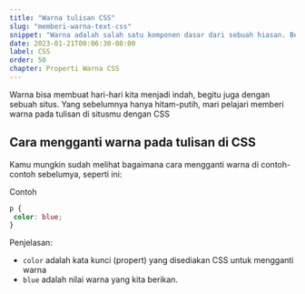 ```yaml
---
title: "Warna tulisan CSS"
slug: "memberi-warna-text-css"
snippet: "Warna adalah salah satu komponen dasar dari sebuah hiasan. Berikut cara memberi warna pada text dengan CSS"
date: 2023-01-21T00:06:30-08:00
label: CSS
order: 50
chapter: Properti Warna CSS
---
```


Warna bisa membuat hari-hari kita menjadi indah, begitu juga dengan sebuah situs. Yang sebelumnya hanya hitam-putih, mari pelajari memberi warna pada tulisan di situsmu dengan CSS


## Cara mengganti warna pada tulisan di CSS
Kamu mungkin sudah melihat bagaimana cara mengganti warna di contoh-contoh sebelumya, seperti ini:

Contoh
```css
p {
 color: blue;
}
```

Penjelasan:
- `color` adalah kata kunci (propert) yang disediakan CSS untuk mengganti warna
- `blue` adalah nilai warna yang kita berikan.

